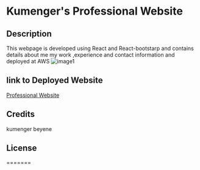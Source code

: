 # Kumenger's Professional  Website



## Description
 This webpage is developed using React and React-bootstarp and contains details about me my work ,experience  and contact information and deployed at AWS
 ![image1](https://i.ibb.co/87HwVt6/PORTOPIC.jpg)

## link to Deployed Website
[Professional Website](https://main.kumeprog.com/)



## Credits
kumenger beyene

## License
=======


